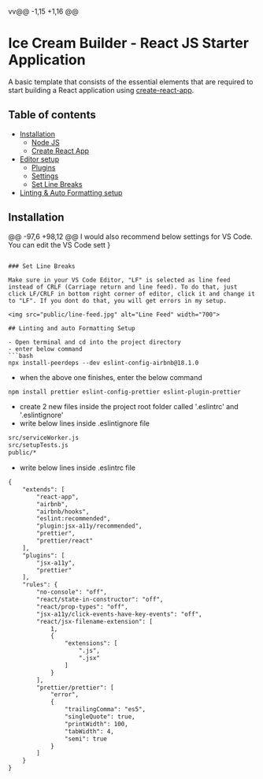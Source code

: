 vv@@ -1,15 +1,16 @@
# Ice Cream Builder - React JS Starter Application
A basic template that consists of the essential elements that are required to start building a React application using [create-react-app](https://github.com/facebook/create-react-app).
## Table of contents
- [Installation](#installation)
  - [Node JS](#node-js)
  - [Create React App](#create-react-app)
- [Editor setup](#editor-setup)
  - [Plugins](#plugins)
  - [Settings](#settings)
  - [Set Line Breaks](#set-line-breaks)
- [Linting & Auto Formatting setup](#linting-and-auto-formatting-setup)

## Installation
@@ -97,6 +98,12 @@ I would also recommend below settings for VS Code. You can edit the VS Code sett
}
```

### Set Line Breaks

Make sure in your VS Code Editor, "LF" is selected as line feed instead of CRLF (Carriage return and line feed). To do that, just click LF/CRLF in bottom right corner of editor, click it and change it to "LF". If you dont do that, you will get errors in my setup.

<img src="public/line-feed.jpg" alt="Line Feed" width="700">

## Linting and auto Formatting Setup

- Open terminal and cd into the project directory
- enter below command
```bash
npx install-peerdeps --dev eslint-config-airbnb@18.1.0
```
- when the above one finishes, enter the below command
```bash
npm install prettier eslint-config-prettier eslint-plugin-prettier
```
- create 2 new files inside the project root folder called '.eslintrc' and '.eslintignore'
- write below lines inside .eslintignore file
```txt
src/serviceWorker.js
src/setupTests.js
public/*
```
- write below lines inside .eslintrc file
```txt
{
    "extends": [
        "react-app",
        "airbnb",
        "airbnb/hooks",
        "eslint:recommended",
        "plugin:jsx-a11y/recommended",
        "prettier",
        "prettier/react"
    ],
    "plugins": [
        "jsx-a11y",
        "prettier"
    ],
    "rules": {
        "no-console": "off",
        "react/state-in-constructor": "off",
        "react/prop-types": "off",
        "jsx-a11y/click-events-have-key-events": "off",
        "react/jsx-filename-extension": [
            1,
            {
                "extensions": [
                    ".js",
                    ".jsx"
                ]
            }
        ],
        "prettier/prettier": [
            "error",
            {
                "trailingComma": "es5",
                "singleQuote": true,
                "printWidth": 100,
                "tabWidth": 4,
                "semi": true
            }
        ]
    }
}
```
